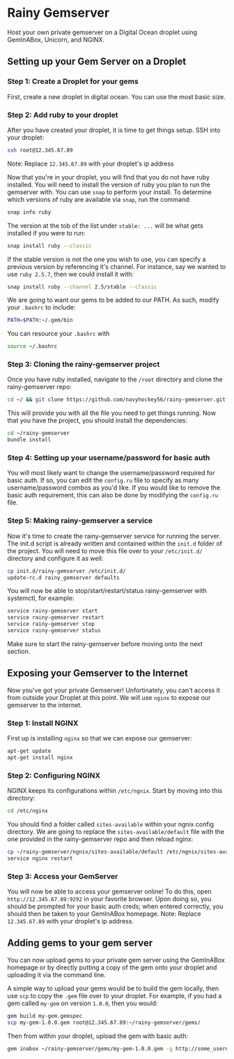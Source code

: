 # Rainy Gemserver
Host your own private gemserver on a Digital Ocean droplet using GemInABox, Unicorn, and NGINX.

## Setting up your Gem Server on a Droplet
### Step 1: Create a Droplet for your gems
First, create a new droplet in digital ocean. You can use the most basic size.

### Step 2: Add ruby to your droplet
After you have created your droplet, it is time to get things setup. SSH into your droplet:
```bash
ssh root@12.345.67.89
```
Note: Replace `12.345.67.89` with your droplet's ip address


Now that you're in your droplet, you will find that you do not have ruby installed. You will need to install the version of ruby you plan to run the gemserver with. You can use `snap` to perform your install. To determine which versions of ruby are available via `snap`, run the command:
```bash
snap info ruby
```

The version at the tob of the list under `stable: ...` will be what gets installed if you were to run:
```bash
snap install ruby --classic
```
If the stable version is not the one you wish to use, you can specify a previous version by referencing it's channel. For instance, say we wanted to use `ruby 2.5.7`, then we could install it with:
```bash
snap install ruby --channel 2.5/stable --classic
```

We are going to want our gems to be added to our PATH. As such, modify your `.bashrc` to include:
```bash
PATH=$PATH:~/.gem/bin
```
You can resource your `.bashrc` with
```bash
source ~/.bashrc
```

### Step 3: Cloning the rainy-gemserver project
Once you have ruby installed, navigate to the `/root` directory and clone the rainy-gemserver repo:
```bash
cd ~/ && git clone https://github.com/navyhockey56/rainy-gemserver.git
```

This will provide you with all the file you need to get things running. Now that you have the project, you should install the dependencies:
```bash
cd ~/rainy-gemserver
bundle install
```

### Step 4: Setting up your username/password for basic auth
You will most likely want to change the username/password required for basic auth. If so, you can edit the `config.ru` file to specify as many username/password combos as you'd like. If you would like to remove the basic auth requirement, this can also be done by modifying the `config.ru` file.

### Step 5: Making rainy-gemserver a service
Now it's time to create the rainy-gemserver service for running the server. The init.d script is already written and contained within the `init.d` folder of the project. You will need to move this file over to your `/etc/init.d/` directory and configure it as well:
```bash
cp init.d/rainy-gemserver /etc/init.d/
update-rc.d rainy_gemserver defaults
```
You will now be able to stop/start/restart/status rainy-gemserver with systemctl, for example:
```bash
service rainy-gemserver start
service rainy-gemserver restart
service rainy-gemserver stop
service rainy-gemserver status
```
Make sure to start the rainy-gemserver before moving onto the next section.

## Exposing your Gemserver to the Internet
Now you've got your private Gemserver! Unfortinately, you can't access it from outside your Droplet at this point. We will use `nginx` to expose our gemserver to the internet.

### Step 1: Install NGINX
First up is installing `nginx` so that we can expose our gemserver:
```bash
apt-get update
apt-get install nginx
```

### Step 2: Configuring NGINX
NGINX keeps its configurations within `/etc/ngnix`. Start by moving into this directory:
```bash
cd /etc/nginx
```
You should find a folder called `sites-available` within your ngnix config directory. We are going to replace the `sites-available/default` file with the one provided in the rainy-gemserver repo and then reload nginx:
```bash
cp ~/rainy-gemserver/ngnix/sites-available/default /etc/ngnix/sites-available
service nginx restart
```

### Step 3: Access your GemServer
You will now be able to access your gemserver online! To do this, open `http://12.345.67.89:9292` in your favorite browser. Upon doing so, you should be prompted for your basic auth creds; when entered correctly, you should then be taken to your GemInABox homepage. Note: Replace `12.345.67.89` with your droplet's ip address.

## Adding gems to your gem server
You can now upload gems to your private gem server using the GemInABox homepage or by directly putting a copy of the gem onto your droplet and uploading it via the command line.

A simple way to upload your gems would be to build the gem locally, then use `scp` to copy the `.gem` file over to your droplet. For example, if you had a gem called `my-gem` on version `1.0.0`, then you would:
```bash
gem build my-gem.gemspec
scp my-gem-1.0.0.gem root@12.345.67.89:~/rainy-gemserver/gems/
```
Then from within your droplet, upload the gem with basic auth:
```bash
gem inabox ~/rainy-gemserver/gems/my-gem-1.0.0.gem -g http://some_username:a_password@localhost:9292
```

